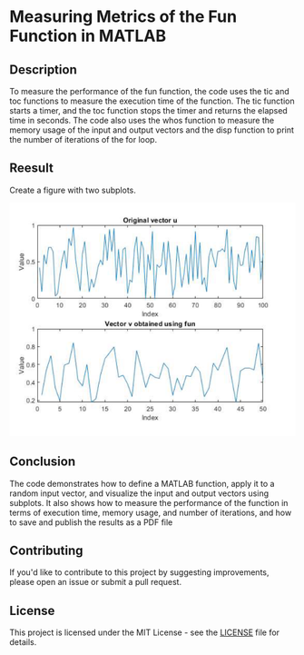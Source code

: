 # Measuring Metrics of the Fun Function in MATLAB

<h2>Description</h2>
To measure the performance of the fun function, the code uses the tic and toc functions to measure the execution time of the function. The tic function starts a timer, and the toc function 
stops the timer and returns the elapsed time in seconds. The code also uses the whos function to measure the memory usage of the input and output vectors and the disp function to print the 
number of iterations of the for loop.
<br />

## Reesult

Create a figure with two subplots.

![Subplots](https://github.com/jsonlaz/Measuring-Metrics-of-the-Fun-Function/blob/main/result/ml.PNG)

## Conclusion

The code demonstrates how to define a MATLAB function, apply it to a random input vector, and visualize the input and output vectors using subplots. It also shows how to 
measure the performance of the function in terms of execution time, memory usage, and number of iterations, and how to save and publish the results as a PDF file

## Contributing

If you'd like to contribute to this project by suggesting improvements, please open an issue or submit a pull request.

## License

This project is licensed under the MIT License - see the [LICENSE](LICENSE) file for details.
